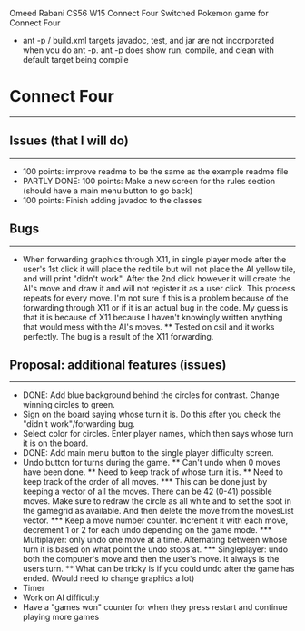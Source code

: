 Omeed Rabani
CS56 W15
Connect Four
Switched Pokemon game for Connect Four

* ant -p / build.xml
targets javadoc, test, and jar are not incorporated when you do ant -p. 
ant -p does show run, compile, and clean with default target being compile

# Connect Four
-----

## Issues (that I will do)
-----
* 100 points: improve readme to be the same as the example readme file
* PARTLY DONE: 100 points: Make a new screen for the rules section (should have a main menu button to go back)
* 100 points: Finish adding javadoc to the classes


## Bugs
-----
* When forwarding graphics through X11, in single player mode after the user's 1st click it will place the red tile but will not place the AI yellow tile, and will print "didn't work". After the 2nd click however it will create the AI's move and draw it and will not register it as a user click.  This process repeats for every move. I'm not sure if this is a problem because of the forwarding through X11 or if it is an actual bug in the code. My guess is that it is because of X11 because I haven't knowingly written anything that would mess with the AI's moves.
** Tested on csil and it works perfectly. The bug is a result of the X11 forwarding.
 

## Proposal: additional features (issues)
-----
* DONE: Add blue background behind the circles for contrast. Change winning circles to green.
* Sign on the board saying whose turn it is. Do this after you check the "didn't work"/forwarding bug.
* Select color for circles. Enter player names, which then says whose turn it is on the board.
* DONE: Add main menu button to the single player difficulty screen.
* Undo button for turns during the game.
** Can't undo when 0 moves have been done.
** Need to keep track of whose turn it is.
** Need to keep track of the order of all moves. 
*** This can be done just by keeping a vector of all the moves. There can be 42  (0-41) possible moves. Make sure to redraw the circle as all white and to set the spot in the gamegrid as available. And then delete the move from the movesList vector.
*** Keep a move number counter. Increment it with each move, decrement 1 or 2 for each undo depending on the game mode.
*** Multiplayer: only undo one move at a time. Alternating between whose turn it is based on what point the undo stops at.
*** Singleplayer: undo both the computer's move and then the user's move. It always is the users turn. 
** What can be tricky is if you could undo after the game has ended. (Would need to change graphics a lot)
* Timer
* Work on AI difficulty
* Have a "games won" counter for when they press restart and continue playing more games